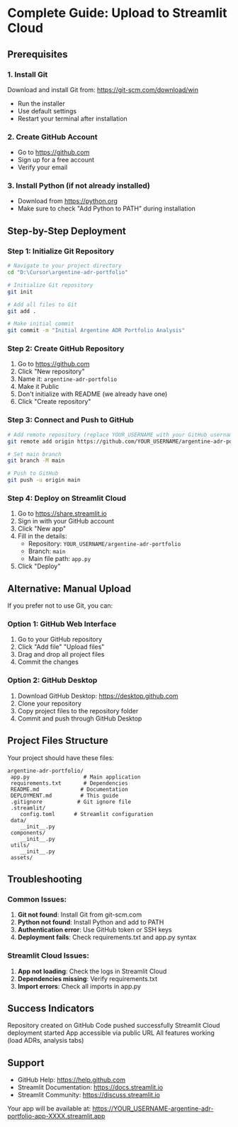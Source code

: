 ﻿#  Complete Guide: Upload to Streamlit Cloud

## Prerequisites

### 1. Install Git
Download and install Git from: https://git-scm.com/download/win
- Run the installer
- Use default settings
- Restart your terminal after installation

### 2. Create GitHub Account
- Go to https://github.com
- Sign up for a free account
- Verify your email

### 3. Install Python (if not already installed)
- Download from https://python.org
- Make sure to check "Add Python to PATH" during installation

## Step-by-Step Deployment

### Step 1: Initialize Git Repository
```bash
# Navigate to your project directory
cd "D:\Cursor\argentine-adr-portfolio"

# Initialize Git repository
git init

# Add all files to Git
git add .

# Make initial commit
git commit -m "Initial Argentine ADR Portfolio Analysis"
```

### Step 2: Create GitHub Repository
1. Go to https://github.com
2. Click "New repository"
3. Name it: `argentine-adr-portfolio`
4. Make it Public
5. Don't initialize with README (we already have one)
6. Click "Create repository"

### Step 3: Connect and Push to GitHub
```bash
# Add remote repository (replace YOUR_USERNAME with your GitHub username)
git remote add origin https://github.com/YOUR_USERNAME/argentine-adr-portfolio.git

# Set main branch
git branch -M main

# Push to GitHub
git push -u origin main
```

### Step 4: Deploy on Streamlit Cloud
1. Go to https://share.streamlit.io
2. Sign in with your GitHub account
3. Click "New app"
4. Fill in the details:
   - Repository: `YOUR_USERNAME/argentine-adr-portfolio`
   - Branch: `main`
   - Main file path: `app.py`
5. Click "Deploy"

## Alternative: Manual Upload

If you prefer not to use Git, you can:

### Option 1: GitHub Web Interface
1. Go to your GitHub repository
2. Click "Add file"  "Upload files"
3. Drag and drop all project files
4. Commit the changes

### Option 2: GitHub Desktop
1. Download GitHub Desktop: https://desktop.github.com
2. Clone your repository
3. Copy project files to the repository folder
4. Commit and push through GitHub Desktop

## Project Files Structure
Your project should have these files:
```
argentine-adr-portfolio/
 app.py                 # Main application
 requirements.txt       # Dependencies
 README.md             # Documentation
 DEPLOYMENT.md         # This guide
 .gitignore           # Git ignore file
 .streamlit/
    config.toml      # Streamlit configuration
 data/
    __init__.py
 components/
    __init__.py
 utils/
    __init__.py
 assets/
```

## Troubleshooting

### Common Issues:
1. **Git not found**: Install Git from git-scm.com
2. **Python not found**: Install Python and add to PATH
3. **Authentication error**: Use GitHub token or SSH keys
4. **Deployment fails**: Check requirements.txt and app.py syntax

### Streamlit Cloud Issues:
1. **App not loading**: Check the logs in Streamlit Cloud
2. **Dependencies missing**: Verify requirements.txt
3. **Import errors**: Check all imports in app.py

## Success Indicators
 Repository created on GitHub
 Code pushed successfully
 Streamlit Cloud deployment started
 App accessible via public URL
 All features working (load ADRs, analysis tabs)

## Support
- GitHub Help: https://help.github.com
- Streamlit Documentation: https://docs.streamlit.io
- Streamlit Community: https://discuss.streamlit.io

Your app will be available at: https://YOUR_USERNAME-argentine-adr-portfolio-app-XXXX.streamlit.app
